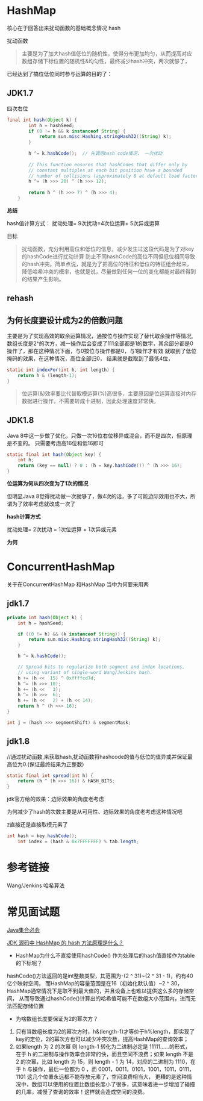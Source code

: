 # HashMap

核心在于回答出来扰动函数的基础概念情况
hash 

扰动函数
>主要是为了加大hash值低位的随机性，使得分布更加均匀，从而提高对应数组存储下标位置的随机性&均匀性，最终减少hash冲突，两次就够了，

已经达到了搞位低位同时参与运算的目的了：

## JDK1.7

四次右位

```java
final int hash(Object k) {
        int h = hashSeed;
        if (0 != h && k instanceof String) {
            return sun.misc.Hashing.stringHash32((String) k);
        }
 
        h ^= k.hashCode();  // 先调用hash code情况， 一次扰动
 
        // This function ensures that hashCodes that differ only by
        // constant multiples at each bit position have a bounded
        // number of collisions (approximately 8 at default load factor).
        h ^= (h >>> 20) ^ (h >>> 12);   
        
        return h ^ (h >>> 7) ^ (h >>> 4);
    }

```

**总结**

hash值计算方式： 扰动处理= 9次扰动=4次位运算+ 5次异或运算


目标

>扰动函数，充分利用高位和低位的信息，减少发生过这段代码是为了对key的hashCode进行扰动计算
防止不同hashCode的高位不同但低位相同导致的hash冲突。简单点说，就是为了把高位的特征和低位的特征组合起来，降低哈希冲突的概率，也就是说，尽量做到任何一位的变化都能对最终得到的结果产生影响。


## rehash


## 为何长度要设计成为2的倍数问题

主要是为了实现高效的取余运算情况，通按位与操作实现了替代取余操作等情况, 数组长度是2^的次方，减一操作后会变成了111全部都是1的数字，其余部分都是0操作了，那在这种情况下面，与0按位与操作都是0，与1操作才有效
就取到了低位掩码的效果，在这种情况，高位全部归0， 结果就是截取到了最低4位，



```java
static int indexFor(int h, int length) {
    return h & (length-1);
}
```

>位运算(&)效率要比代替取模运算(%)高很多，主要原因是位运算直接对内存数据进行操作，不需要转成十进制，因此处理速度非常快。

## JDK1.8

Java 8中这一步做了优化，只做一次16位右位移异或混合，而不是四次，但原理是不变的。
只需要考虑高16位和低16即可

```java
static final int hash(Object key) {
    int h;
    return (key == null) ? 0 : (h = key.hashCode()) ^ (h >>> 16);
}
```

**位运算为何从四次变为了1次的情况**

但明显Java 8觉得扰动做一次就够了，做4次的话，多了可能边际效用也不大，所谓为了效率考虑就改成一次了


**hash计算方式**

扰动处理= 2次扰动 = 1次位运算 + 1次异或元素

**为何**


# ConcurrentHashMap

关于在ConcurrentHashMap 和HashMap 当中为何要采用两

## jdk1.7

```java
private int hash(Object k) {
    int h = hashSeed;

    if ((0 != h) && (k instanceof String)) {
        return sun.misc.Hashing.stringHash32((String) k);
    }

    h ^= k.hashCode();

    // Spread bits to regularize both segment and index locations,
    // using variant of single-word Wang/Jenkins hash.
    h += (h <<  15) ^ 0xffffcd7d;
    h ^= (h >>> 10);
    h += (h <<   3);
    h ^= (h >>>  6);
    h += (h <<   2) + (h << 14);
    return h ^ (h >>> 16);
}

int j = (hash >>> segmentShift) & segmentMask;

```

## jdk1.8

 //通过扰动函数,来获取hash,扰动函数将hashcode的值与低位的值异或并保证最高位为0.(保证最终结果为正整数) 

```java
static final int spread(int h) {
    return (h ^ (h >>> 16)) & HASH_BITS;
}
```


jdk官方给的效果：边际效果的角度老考虑

为何减少了hash的次数主要是从可用性、边际效果的角度老考虑这种情况吧

z直接还是直接取模元素了

```java
int hash = key.hashCode();
    int index = (hash & 0x7FFFFFFF) % tab.length;
```

# 参考链接

Wang/Jenkins 哈希算法


# 常见面试题

[Java集合必会](https://cloud.tencent.com/developer/article/1184097)

[JDK 源码中 HashMap 的 hash 方法原理是什么？](https://www.zhihu.com/question/20733617)

- HashMap为什么不直接使用hashCode() 作为处理后的hash值直接作为table的下标呢？

hashCode()方法返回的是int整数类型，其范围为-(2 ^ 31)~(2 ^ 31 - 1)，约有40亿个映射空间，
而HashMap的容量范围是在16（初始化默认值）~2 ^ 30，HashMap通常情况下是取不到最大值的，并且设备上也难以提供这么多的存储空间，
从而导致通过hashCode()计算出的哈希值可能不在数组大小范围内，进而无法匹配存储位置

- 为啥数组长度要保证为2的幂次方？
1. 只有当数组长度为2的幂次方时，h&(length-1)才等价于h%length，即实现了key的定位，2的幂次方也可以减少冲突次数，提高HashMap的查询效率；
2. 如果length 为 2 的次幂 则 length-1 转化为二进制必定是 11111……的形式，
在于 h 的二进制与操作效率会非常的快，而且空间不浪费；如果 length 不是 2 的次幂，比如 length 为 15，则 length - 1 为 14，对应的二进制为 1110，在于 h 与操作，最后一位都为 0 ，而 0001，0011，0101，1001，1011，0111，1101 这几个位置永远都不能存放元素了，空间浪费相当大，
更糟的是这种情况中，数组可以使用的位置比数组长度小了很多，这意味着进一步增加了碰撞的几率，减慢了查询的效率！这样就会造成空间的浪费。